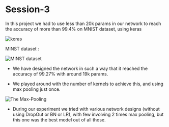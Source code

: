 # Session-3

In this project we had to use less than 20k params in our network to reach the accuracy of more than 99.4% on MNIST dataset, using keras

![keras](https://miro.medium.com/max/1200/1*c40CcKNMg2xHMG6CuKXv7Q.jpeg)



MINST dataset :

![MINST dataset](https://miro.medium.com/max/1400/1*XdCMCaHPt-pqtEibUfAnNw.png)





- We have designed the network in such a way that it reached the accuracy of 99.27% with around 19k params.

- We played around with the number of kernels to achieve this, and using max pooling just once.


![The Max-Pooling](https://mlblr.com/images/maxpool.gif)



- During our experiment we tried with various network designs (without using DropOut or BN or LR), with few involving 2 times max pooling, but this one was the best model out of all those.


